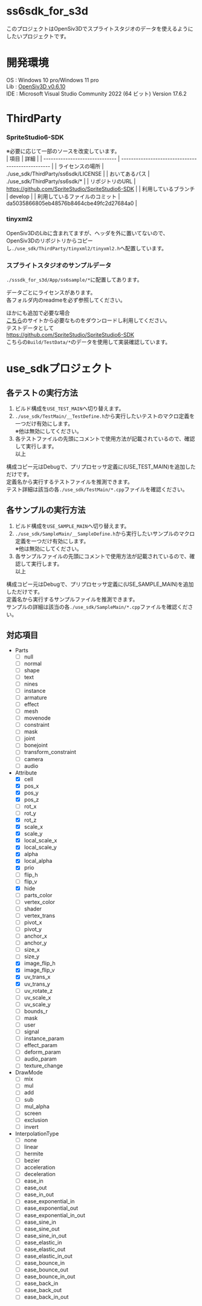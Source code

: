 # ss6sdk_for_s3d
このプロジェクトはOpenSiv3Dでスプライトスタジオのデータを使えるようにしたいプロジェクトです。  

# 開発環境
OS  : Windows 10 pro/Windows 11 pro  
Lib : [OpenSiv3D v0.6.10](https://github.com/Siv3D/OpenSiv3D)  
IDE : Microsoft Visual Studio Community 2022 (64 ビット) Version 17.6.2  

# ThirdParty
### SpriteStudio6-SDK
※必要に応じて一部のソースを改変しています。  
| 項目                           | 詳細                                              |
| ------------------------------ | ------------------------------------------------- |
| ライセンスの場所               | ./use_sdk/ThirdParty/ss6sdk/LICENSE        |
| おいてあるパス                 | ./use_sdk/ThirdParty/ss6sdk/*              |
| リポジトリのURL                | https://github.com/SpriteStudio/SpriteStudio6-SDK |
| 利用しているブランチ           | develop                                           |
| 利用しているファイルのコミット | da5035866805eb48576b8464cbe49fc2d27684a0          |
  
### tinyxml2
OpenSiv3DのLibに含まれてますが、ヘッダを外に置いてないので、  
OpenSiv3Dのリポジトリからコピーし`./use_sdk/ThirdParty/tinyxml2/tinyxml2.h`へ配置しています。  
  
### スプライトスタジオのサンプルデータ
`./sssdk_for_s3d/App/ss6sample/*`に配置してあります。  

データごとにライセンスがあります。  
各フォルダ内のreadmeを必ず参照してください。  
  
ほかにも追加で必要な場合  
[こちら](https://www.webtech.co.jp/help/ja/spritestudio/download/sample/)のサイトから必要なものをダウンロードし利用してください。  
テストデータとして  
https://github.com/SpriteStudio/SpriteStudio6-SDK  
こちらの`Build/TestData/*`のデータを使用して実装確認しています。  
  
# use_sdkプロジェクト

## 各テストの実行方法
1. ビルド構成を`USE_TEST_MAIN`へ切り替えます。  
2. `./use_sdk/TestMain/__TestDefine.h`から実行したいテストのマクロ定義を一つだけ有効にします。  
※他は無効にしてください。  
3. 各テストファイルの先頭にコメントで使用方法が記載されているので、確認して実行します。  
以上  

構成コピー元はDebugで、プリプロセッサ定義に(USE_TEST_MAIN)を追加しただけです。  
定義名から実行するテストファイルを推測できます。  
テスト詳細は該当の各`./use_sdk/TestMain/*.cpp`ファイルを確認ください。  
  
## 各サンプルの実行方法
1. ビルド構成を`USE_SAMPLE_MAIN`へ切り替えます。  
2. `./use_sdk/SampleMain/__SampleDefine.h`から実行したいサンプルのマクロ定義を一つだけ有効にします。  
※他は無効にしてください。  
3. 各サンプルファイルの先頭にコメントで使用方法が記載されているので、確認して実行します。  
以上  

構成コピー元はDebugで、プリプロセッサ定義に(USE_SAMPLE_MAIN)を追加しただけです。  
定義名から実行するサンプルファイルを推測できます。  
サンプルの詳細は該当の各`./use_sdk/SampleMain/*.cpp`ファイルを確認ください。  

## 対応項目  
 - Parts  
   - [ ] null  
   - [ ] normal  
   - [ ] shape  
   - [ ] text  
   - [ ] nines  
   - [ ] instance  
   - [ ] armature  
   - [ ] effect  
   - [ ] mesh  
   - [ ] movenode  
   - [ ] constraint  
   - [ ] mask  
   - [ ] joint  
   - [ ] bonejoint  
   - [ ] transform_constraint  
   - [ ] camera  
   - [ ] audio  
 - Attribute
   - [x] cell  
   - [x] pos_x  
   - [x] pos_y  
   - [x] pos_z  
   - [ ] rot_x  
   - [ ] rot_y  
   - [x] rot_z  
   - [x] scale_x  
   - [x] scale_y  
   - [x] local_scale_x  
   - [x] local_scale_y  
   - [x] alpha  
   - [x] local_alpha  
   - [x] prio  
   - [ ] flip_h  
   - [ ] flip_v  
   - [x] hide  
   - [ ] parts_color  
   - [ ] vertex_color  
   - [ ] shader  
   - [ ] vertex_trans  
   - [ ] pivot_x  
   - [ ] pivot_y  
   - [ ] anchor_x  
   - [ ] anchor_y  
   - [ ] size_x  
   - [ ] size_y  
   - [x] image_flip_h  
   - [x] image_flip_v  
   - [x] uv_trans_x  
   - [x] uv_trans_y  
   - [ ] uv_rotate_z  
   - [ ] uv_scale_x  
   - [ ] uv_scale_y  
   - [ ] bounds_r  
   - [ ] mask  
   - [ ] user  
   - [ ] signal  
   - [ ] instance_param  
   - [ ] effect_param  
   - [ ] deform_param  
   - [ ] audio_param  
   - [ ] texture_change  
 - DrawMode
   - [ ] mix  
   - [ ] mul  
   - [ ] add  
   - [ ] sub  
   - [ ] mul_alpha  
   - [ ] screen  
   - [ ] exclusion  
   - [ ] invert  
 - InterpolationType
   - [ ] none  
   - [ ] linear  
   - [ ] hermite  
   - [ ] bezier  
   - [ ] acceleration  
   - [ ] deceleration  
   - [ ] ease_in  
   - [ ] ease_out  
   - [ ] ease_in_out  
   - [ ] ease_exponential_in  
   - [ ] ease_exponential_out  
   - [ ] ease_exponential_in_out  
   - [ ] ease_sine_in  
   - [ ] ease_sine_out  
   - [ ] ease_sine_in_out  
   - [ ] ease_elastic_in  
   - [ ] ease_elastic_out  
   - [ ] ease_elastic_in_out  
   - [ ] ease_bounce_in  
   - [ ] ease_bounce_out  
   - [ ] ease_bounce_in_out  
   - [ ] ease_back_in  
   - [ ] ease_back_out  
   - [ ] ease_back_in_out  